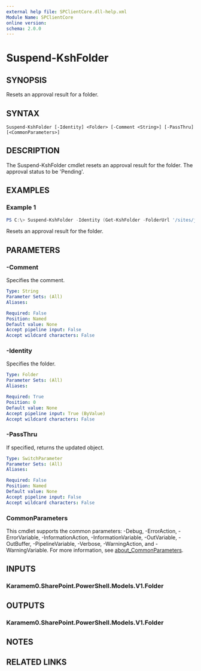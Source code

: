```yaml
---
external help file: SPClientCore.dll-help.xml
Module Name: SPClientCore
online version:
schema: 2.0.0
---
```


# Suspend-KshFolder

## SYNOPSIS
Resets an approval result for a folder.

## SYNTAX

```
Suspend-KshFolder [-Identity] <Folder> [-Comment <String>] [-PassThru] [<CommonParameters>]
```

## DESCRIPTION
The Suspend-KshFolder cmdlet resets an approval result for the folder. The approval status to be 'Pending'.

## EXAMPLES

### Example 1
```powershell
PS C:\> Suspend-KshFolder -Identity (Get-KshFolder -FolderUrl '/sites/japan/hr/Shared%20Documents/Templates')
```

Resets an approval result for the folder.

## PARAMETERS

### -Comment
Specifies the comment.

```yaml
Type: String
Parameter Sets: (All)
Aliases:

Required: False
Position: Named
Default value: None
Accept pipeline input: False
Accept wildcard characters: False
```

### -Identity
Specifies the folder.

```yaml
Type: Folder
Parameter Sets: (All)
Aliases:

Required: True
Position: 0
Default value: None
Accept pipeline input: True (ByValue)
Accept wildcard characters: False
```

### -PassThru
If specified, returns the updated object.

```yaml
Type: SwitchParameter
Parameter Sets: (All)
Aliases:

Required: False
Position: Named
Default value: None
Accept pipeline input: False
Accept wildcard characters: False
```

### CommonParameters
This cmdlet supports the common parameters: -Debug, -ErrorAction, -ErrorVariable, -InformationAction, -InformationVariable, -OutVariable, -OutBuffer, -PipelineVariable, -Verbose, -WarningAction, and -WarningVariable. For more information, see [about_CommonParameters](http://go.microsoft.com/fwlink/?LinkID=113216).

## INPUTS

### Karamem0.SharePoint.PowerShell.Models.V1.Folder

## OUTPUTS

### Karamem0.SharePoint.PowerShell.Models.V1.Folder

## NOTES

## RELATED LINKS
